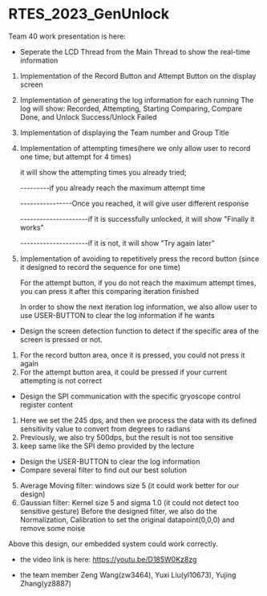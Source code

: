 # RTES_2023_GenUnlock
Team 40 work presentation is here:

- Seperate the LCD Thread from the Main Thread to show the real-time information
1) Implementation of the Record Button and Attempt Button on the display screen 
2) Implementation of generating the log information for each running
   The log will show: Recorded, Attempting, Starting Comparing, Compare Done, and Unlock Success/Unlock Failed
3) Implementation of displaying the Team number and Group Title
4) Implementation of attempting times(here we only allow user to record one time; but attempt for 4 times)

   it will show the attempting times you already tried;
   
   ---------if you already reach the maximum attempt time
   
   ----------------Once you reached, it will give user different response
   
   ---------------------if it is successfully unlocked, it will show "Finally it works"
   
   ---------------------if it is not, it will show "Try again later"
5) Implementation of avoiding to repetitively press the record button (since it designed to record the sequence for one time)
   
   For the attempt button, if you do not reach the maximum attempt times, you can press it after this comparing iteration finished
   
   In order to show the next iteration log information, we also allow user to use USER-BUTTON to clear the log information if he wants
 
 - Design the screen detection function  to detect if the specific area of the screen is pressed or not.
 1) For the record button area, once it is pressed, you could not press it again
 2) For the attempt button area, it could be pressed if your current attempting is not correct
 
 - Design the SPI communication with the specific gryoscope control register content
 1) Here we set the 245 dps, and then we process the data with its defined sensitivity value to convert from degrees to radians
 2) Previously, we also try 500dps, but the result is not too sensitive
 3) keep same like the SPI demo provided by the lecture
 
 - Design the USER-BUTTON to clear the log information 
 - Compare several filter to find out our best solution
 5) Average Moving filter: windows size 5 (it could work better for our design)
 6) Gaussian filter: Kernel size 5 and sigma 1.0 (it could not detect too sensitive gesture)
    Before the designed filter, we also do the Normalization, Calibration to set the original datapoint(0,0,0) and remove some noise
 
Above this design, our embedded system could work correctly.

- the video link is here:
https://youtu.be/D185W0Kz8zg

- the team member
Zeng Wang(zw3464), Yuxi Liu(yl10673), Yujing Zhang(yz8887)

